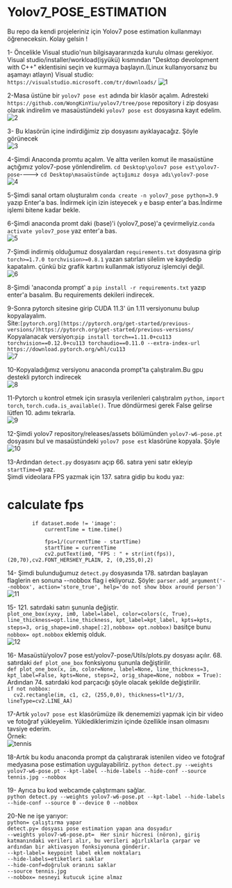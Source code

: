 # Yolov7_POSE_ESTIMATION
Bu repo da kendi projeleriniz için Yolov7 pose estimation kullanmayı öğreneceksin. Kolay gelsin !

1- Öncelikle Visual studio'nun bilgisayararınızda kurulu olması gerekiyor. Visual studio/installer/workload(işyükü) kısmından "Desktop devolopment with C++" eklentisini seçin ve kurmaya başlayın.(Linux kullanıyorsanız bu aşamayı atlayın)
Visual studio: `https://visualstudio.microsoft.com/tr/downloads/`
![1](https://github.com/iamselimyildiz/Yolov7_POSE_ESTIMATION/assets/94224409/75a2fb2f-a52a-46db-969e-1ad90debf75d)  


2-Masa üstüne bir `yolov7 pose est` adında  bir klasör açalım. Adresteki `https://github.com/WongKinYiu/yolov7/tree/pose` repository i zip dosyası olarak indirelim ve masaüstündeki `yolov7 pose est` dosyasına kayıt edelim.  
![2](https://github.com/iamselimyildiz/Yolov7_POSE_ESTIMATION/assets/94224409/84606bca-9f00-4dbe-baf2-65926d3c0841)  


3- Bu klasörün içine indirdiğimiz zip dosyasını ayıklayacağız. Şöyle görünecek  
![3](https://github.com/iamselimyildiz/Yolov7_POSE_ESTIMATION/assets/94224409/09241b63-eadc-46ff-a554-39eba0c9e678)  


4-Şimdi Anaconda promtu açalım. Ve altta verilen komut ile masaüstüne açtığımız yolov7-pose yönlendirelim.
`cd Desktop\yolov7 pose est\yolov7-pose`----> `cd Desktop\masaüstünde açtığımız dosya adı\yolov7-pose`  
![4](https://github.com/iamselimyildiz/Yolov7_POSE_ESTIMATION/assets/94224409/c2abd94d-9aa8-40a8-9234-e914748c5d93)  



5-Şimdi sanal ortam oluşturalım `conda create -n yolov7_pose python=3.9` yazıp Enter'a bas. İndirmek için izin isteyecek `y`  e basıp enter'a bas.İndirme işlemi bitene kadar bekle.  


6-Şimdi anaconda promt daki (base)'i (yolov7_pose)'a çevirmeliyiz.`conda activate yolov7_pose` yaz enter'a bas.  
![5](https://github.com/iamselimyildiz/Yolov7_POSE_ESTIMATION/assets/94224409/0ed6cecd-c26e-4eb2-b364-768793331ced)  


7-Şimdi indirmiş olduğumuz dosyalardan `requirements.txt` dosyasına girip `torch>=1.7.0
torchvision>=0.8.1` yazan satırları silelim ve kaydedip kapatalım. çünkü biz grafik kartını kullanmak istiyoruz işlemciyi değil.  
![6](https://github.com/iamselimyildiz/Yolov7_POSE_ESTIMATION/assets/94224409/c07b4b53-e2fe-48c1-8968-bc8dba5dc1cb)  


8-Şimdi 'anaconda prompt' a `pip install -r requirements.txt` yazıp enter'a basalım. Bu requirements dekileri indirecek.  


9-Sonra pytorch sitesine girip CUDA 11.3' ün 1.11 versiyonunu bulup kopyalayalım.      
Site:`[pytorch.org](https://pytorch.org/get-started/previous-versions/)https://pytorch.org/get-started/previous-versions/`  
Kopyalanacak versiyon:`pip install torch==1.11.0+cu113 torchvision==0.12.0+cu113 torchaudio==0.11.0 --extra-index-url https://download.pytorch.org/whl/cu113`  
![7](https://github.com/iamselimyildiz/Yolov7_POSE_ESTIMATION/assets/94224409/047f6de3-0146-440d-969d-d232ed4daa65)  


10-Kopyaladığımız versiyonu anaconda prompt'ta çalıştıralım.Bu gpu destekli pytorch indirecek  
![8](https://github.com/iamselimyildiz/Yolov7_POSE_ESTIMATION/assets/94224409/9e217933-c08a-4a6f-9762-79d654fcdb90)   


11-Pytorch u kontrol etmek için sırasıyla verilenleri çalıştıralım `python`, `import torch`, `torch.cuda.is_available()`. True döndürmesi gerek False gelirse lütfen 10. adımı tekrarla.  
![9](https://github.com/iamselimyildiz/Yolov7_POSE_ESTIMATION/assets/94224409/580711f9-b8f6-4c87-800e-368f51025e83)  


12-Şimdi yolov7 repository/releases/assets bölümünden `yolov7-w6-pose.pt` dosyasını bul ve masaüstündeki `yolov7 pose est` klasörüne kopyala. Şöyle  
![10](https://github.com/iamselimyildiz/Yolov7_POSE_ESTIMATION/assets/94224409/3a3718af-ff1b-4ff7-9c54-dfe7ea01b6c9)  


13-Ardından `detect.py` dosyasını açıp 66. satıra yeni satır ekleyip `startTime=0` yaz.  
Şimdi videolara FPS yazmak için 137. satıra gidip bu kodu yaz:  
# calculate fps  
            if dataset.mode != 'image':
                currentTime = time.time()

                fps=1/(currentTime - startTime)
                startTime = currentTime
                cv2.putText(im0, "FPS : " + str(int(fps)),(20,70),cv2.FONT_HERSHEY_PLAIN, 2, (0,255,0),2)  

14- Şimdi bulunduğumuz `detect.py` dosyasında 178. satırdan başlayan flaglerin en sonuna --nobbox flag i ekliyoruz. Şöyle:  `parser.add_argument('--nobbox', action='store_true', help='do not show bbox around person')`    
![11](https://github.com/iamselimyildiz/Yolov7_POSE_ESTIMATION/assets/94224409/00479b50-b8a2-41f1-8959-910492a05991)  



15- 121. satırdaki satırı şununla değiştir.  
`plot_one_box(xyxy, im0, label=label, color=colors(c, True), line_thickness=opt.line_thickness, kpt_label=kpt_label, kpts=kpts, steps=3, orig_shape=im0.shape[:2],nobbox= opt.nobbox)` basitçe bunu `nobbox= opt.nobbox` eklemiş olduk.  
![12](https://github.com/iamselimyildiz/Yolov7_POSE_ESTIMATION/assets/94224409/2bb3dbf2-3c30-4c36-9173-df2c3596ac9c)  


16- Masaüstü/yolov7 pose est/yolov7-pose/Utils/plots.py dosyası açılır. 68. satırdaki `def plot_one_box` fonksiyonu şununla değiştirilir.  
`def plot_one_box(x, im, color=None, label=None, line_thickness=3, kpt_label=False, kpts=None, steps=2, orig_shape=None, nobbox = True):`  
Ardından 74. satırdaki kod parçacığı şöyle olacak şekilde değiştirilir.  
`if not nobbox:`    
`  cv2.rectangle(im, c1, c2, (255,0,0), thickness=tl*1//3, lineType=cv2.LINE_AA)`


17-Artık `yolov7 pose est` klasörümüze ilk denememizi yapmak için bir video ve fotoğraf yükleyelim. Yüklediklerimizin içinde özellikle insan olmasını tavsiye ederim.  
Örnek:  
![tennis](https://github.com/iamselimyildiz/Yolov7_POSE_ESTIMATION/assets/94224409/01ac4f01-3ba9-4e0f-be02-d3f073f1f3aa)  


18-Artık bu kodu anaconda prompt da çalıştırarak istenilen video ve fotoğraf medyasına pose estimation uygulayabiliriz. 
`python detect.py --weights yolov7-w6-pose.pt --kpt-label --hide-labels --hide-conf --source tennis.jpg --nobbox`  


19- Ayrıca bu kod webcamde çalıştırmanı sağlar.  
`python detect.py --weights yolov7-w6-pose.pt --kpt-label --hide-labels --hide-conf --source 0 --device 0 --nobbox`  


20-Ne ne işe yarıyor:  
`python= çalıştırma yapar`  
`detect.py= dosyası pose estimation yapan ana dosyadır`  
`--weights yolov7-w6-pose.pt=  Her sinir hücresi (nöron), giriş katmanındaki verileri alır, bu verileri ağırlıklarla çarpar ve ardından bir aktivasyon fonksiyonuna gönderir. `  
`--kpt-label= keypoint label eklem noktaları`  
`--hide-labels=etiketleri saklar`    
`--hide-conf=doğruluk oranını saklar`   
`--source tennis.jpg`  
`--nobbox= nesneyi kutucuk içine almaz`    




